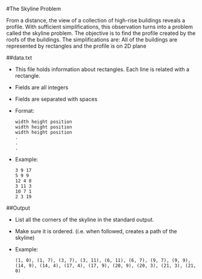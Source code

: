 #The Skyline Problem

From a distance, the view of a collection of high-rise buildings reveals a profile. With sufficient simplifications, this observation turns into a problem called the skyline problem. The objective is to find the profile created by the roofs of the buildings. The simplifications are: All of the buildings are represented by rectangles and the profile is on 2D plane

##data.txt

- This file holds information about rectangles. Each line is related with a rectangle. 
- Fields are all integers
- Fields are separated with spaces
- Format: 
    ```
    width height position
    width height position
    width height position
    .
    .
    .
    ```
- Example:

    ```
    3 9 17
    5 9 9 
    12 4 8 
    3 11 3 
    10 7 1 
    2 3 19
    ```    
 
 ##Output
 
 - List all the corners of the skyline in the standard output.
 - Make sure it is ordered. (i.e. when followed, creates a path of the skyline) 
 - Example:
 
    ```(1, 0), (1, 7), (3, 7), (3, 11), (6, 11), (6, 7), (9, 7), (9, 9), (14, 9), (14, 4), (17, 4), (17, 9), (20, 9), (20, 3), (21, 3), (21, 0)```
    
    
    